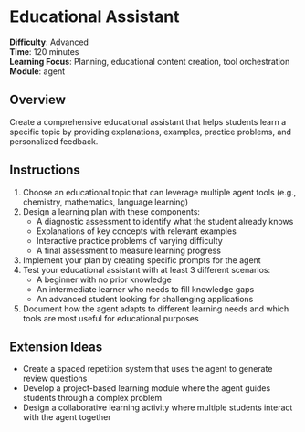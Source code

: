 # Educational Assistant

**Difficulty**: Advanced  
**Time**: 120 minutes  
**Learning Focus**: Planning, educational content creation, tool orchestration  
**Module**: agent

## Overview
Create a comprehensive educational assistant that helps students learn a specific topic by providing explanations, examples, practice problems, and personalized feedback.

## Instructions
1. Choose an educational topic that can leverage multiple agent tools (e.g., chemistry, mathematics, language learning)
2. Design a learning plan with these components:
   - A diagnostic assessment to identify what the student already knows
   - Explanations of key concepts with relevant examples
   - Interactive practice problems of varying difficulty
   - A final assessment to measure learning progress
3. Implement your plan by creating specific prompts for the agent
4. Test your educational assistant with at least 3 different scenarios:
   - A beginner with no prior knowledge
   - An intermediate learner who needs to fill knowledge gaps
   - An advanced student looking for challenging applications
5. Document how the agent adapts to different learning needs and which tools are most useful for educational purposes

## Extension Ideas
- Create a spaced repetition system that uses the agent to generate review questions
- Develop a project-based learning module where the agent guides students through a complex problem
- Design a collaborative learning activity where multiple students interact with the agent together